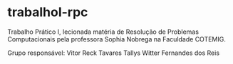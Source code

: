 # trabalhoI-rpc
Trabalho Prático I, lecionada matéria de Resolução de Problemas Computacionais pela professora Sophia Nobrega na Faculdade COTEMIG.

Grupo responsável:
Vitor Reck Tavares
Tallys Witter Fernandes dos Reis
